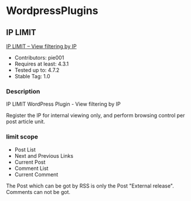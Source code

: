 # WordpressPlugins

## IP LIMIT

[IP LIMIT – View filtering by IP](https://wordpress.org/plugins/ip-limit/)

- Contributors: pie001
- Requires at least: 4.3.1
- Tested up to: 4.7.2
- Stable Tag: 1.0

### Description
IP LIMIT WordPress Plugin - View filtering by IP

Register the IP for internal viewing only, and perform browsing control per post article unit.

### limit scope
- Post List
- Next and Previous Links
- Current Post
- Comment List
- Current Comment

The Post which can be got by RSS is only the Post "External release". Comments can not be got.
